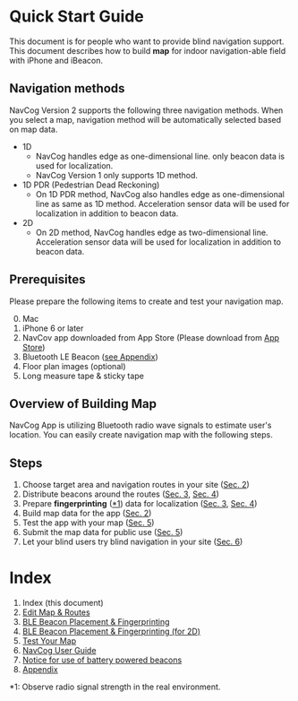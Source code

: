 <!--
The MIT License (MIT)

Copyright (c) 2014, 2015 IBM Corporation
Permission is hereby granted, free of charge, to any person obtaining a copy
of this software and associated documentation files (the "Software"), to deal
in the Software without restriction, including without limitation the rights
to use, copy, modify, merge, publish, distribute, sublicense, and/or sell
copies of the Software, and to permit persons to whom the Software is
furnished to do so, subject to the following conditions:

The above copyright notice and this permission notice shall be included in all
copies or substantial portions of the Software.

THE SOFTWARE IS PROVIDED "AS IS", WITHOUT WARRANTY OF ANY KIND, EXPRESS OR
IMPLIED, INCLUDING BUT NOT LIMITED TO THE WARRANTIES OF MERCHANTABILITY,
FITNESS FOR A PARTICULAR PURPOSE AND NONINFRINGEMENT. IN NO EVENT SHALL THE
AUTHORS OR COPYRIGHT HOLDERS BE LIABLE FOR ANY CLAIM, DAMAGES OR OTHER
LIABILITY, WHETHER IN AN ACTION OF CONTRACT, TORT OR OTHERWISE, ARISING FROM,
OUT OF OR IN CONNECTION WITH THE SOFTWARE OR THE USE OR OTHER DEALINGS IN THE
SOFTWARE.
-->

# Quick Start Guide  
This document is for people who want to provide blind navigation support.
This document describes how to build **map** for indoor navigation-able field with iPhone and iBeacon.

## Navigation methods
NavCog Version 2 supports the following three navigation methods. When you select a map, navigation method will be automatically selected based on map data.
- 1D
   - NavCog handles edge as one-dimensional line. only beacon data is used for localization.
   - NavCog Version 1 only supports 1D method.
- 1D PDR (Pedestrian Dead Reckoning)
   - On 1D PDR method, NavCog also handles edge as one-dimensional line as same as 1D method. Acceleration sensor data will be used for localization in addition to beacon data.
- 2D
   - On 2D method, NavCog handles edge as two-dimensional line. Acceleration sensor data will be used for localization in addition to beacon data.

## Prerequisites
Please prepare the following items to create and test your navigation map.

0. Mac
0. iPhone 6 or later
0. NavCov app downloaded from App Store (Please download from [App Store](https://itunes.apple.com/WebObjects/MZStore.woa/wa/viewSoftware?id=1042163426&mt=8))
0. Bluetooth LE Beacon ([see Appendix](appendix.md#beacon))
0. Floor plan images (optional)
0. Long measure tape & sticky tape


## Overview of Building Map
NavCog App is utilizing Bluetooth radio wave signals to estimate user's location.
You can easily create navigation map with the following steps.


## Steps
1.	Choose target area and navigation routes in your site ([Sec. 2](map.md#add_area))
2.	Distribute beacons around the routes ([Sec. 3](beacon.md#beacon_placement), [Sec. 4](beacon.md_2d#beacon_placement))
3.	Prepare **fingerprinting** ([*1](#footnote1)) data for localization ([Sec. 3](beacon.md#fingerprinting), [Sec. 4](beacon.md_2d#fingerprinting))
4.	Build map data for the app ([Sec. 2](map.md#export_map))
5.	Test the app with your map ([Sec. 5](test.md))
6.	Submit the map data for public use ([Sec. 5](test.md#submit_map))
7.	Let your blind users try blind navigation in your site ([Sec. 6](navcog.md))

# Index

1. Index (this document)
2. [Edit Map & Routes](map.md)
3. [BLE Beacon Placement & Fingerprinting](beacon.md)
4. [BLE Beacon Placement & Fingerprinting (for 2D)](beacon_2d.md)
5. [Test Your Map](test.md)
6. [NavCog User Guide](navcog.md)
7. [Notice for use of battery powered beacons](battery.md)
8. [Appendix](appendix.md)

<a name="footnote1">*1</a>: Observe radio signal strength in the real environment.
